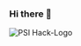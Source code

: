 ### Hi there 👋

<!--
**TshegoP/TshegoP** is a ✨ _special_ ✨ repository because its `README.md` (this file) appears on your GitHub profile.

Here are some ideas to get you started:

- 🔭 I’m currently working on ...
- 🌱 I’m currently learning ...
- 👯 I’m looking to collaborate on ...
- 🤔 I’m looking for help with ...
- 💬 Ask me about ...
- 📫 How to reach me: ...
- 😄 Pronouns: ...
- ⚡ Fun fact: ...
-->
![PSI Hack-Logo](https://user-images.githubusercontent.com/100114561/154918827-79a84e69-ce89-49e9-ba58-3102d1f3ad2e.png)
